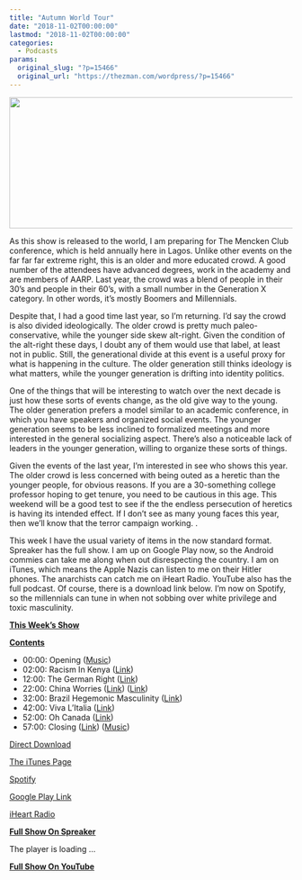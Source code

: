 ```yaml
---
title: "Autumn World Tour"
date: "2018-11-02T00:00:00"
lastmod: "2018-11-02T00:00:00"
categories:
  - Podcasts
params:
  original_slug: "?p=15466"
  original_url: "https://thezman.com/wordpress/?p=15466"
---
```


[<img
src="http://thezman.com/wordpress/wp-content/uploads/2018/01/Power-Hour.png"
decoding="async" width="600" height="233" />](http://thezman.com/wordpress/wp-content/uploads/2018/01/Power-Hour.png)

As this show is released to the world, I am preparing for The Mencken
Club conference, which is held annually here in Lagos. Unlike other
events on the far far far extreme right, this is an older and more
educated crowd. A good number of the attendees have advanced degrees,
work in the academy and are members of AARP. Last year, the crowd was a
blend of people in their 30’s and people in their 60’s, with a small
number in the Generation X category. In other words, it’s mostly Boomers
and Millennials.

Despite that, I had a good time last year, so I’m returning. I’d say the
crowd is also divided ideologically. The older crowd is pretty much
paleo-conservative, while the younger side skew alt-right. Given the
condition of the alt-right these days, I doubt any of them would use
that label, at least not in public. Still, the generational divide at
this event is a useful proxy for what is happening in the culture. The
older generation still thinks ideology is what matters, while the
younger generation is drifting into identity politics.

One of the things that will be interesting to watch over the next decade
is just how these sorts of events change, as the old give way to the
young. The older generation prefers a model similar to an academic
conference, in which you have speakers and organized social events. The
younger generation seems to be less inclined to formalized meetings and
more interested in the general socializing aspect. There’s also a
noticeable lack of leaders in the younger generation, willing to
organize these sorts of things.

Given the events of the last year, I’m interested in see who shows this
year. The older crowd is less concerned with being outed as a heretic
than the younger people, for obvious reasons. If you are a 30-something
college professor hoping to get tenure, you need to be cautious in this
age. This weekend will be a good test to see if the the endless
persecution of heretics is having its intended effect. If I don’t see as
many young faces this year, then we’ll know that the terror campaign
working. .

This week I have the usual variety of items in the now standard format.
Spreaker has the full show. I am up on Google Play now, so the Android
commies can take me along when out disrespecting the country. I am on
iTunes, which means the Apple Nazis can listen to me on their Hitler
phones. The anarchists can catch me on iHeart Radio. YouTube also has
the full podcast. Of course, there is a download link below. I’m now on
Spotify, so the millennials can tune in when not sobbing over white
privilege and toxic masculinity.

**<u>This Week’s Show</u>**

**<u>Contents</u>**

-   00:00: Opening
    (<a href="https://www.youtube.com/watch?v=X7UZeHvMYZA" rel="noopener"
    target="_blank">Music</a>)
-   02:00: Racism In Kenya (<a
    href="https://www.nytimes.com/2018/10/15/world/africa/kenya-china-racism.html?action=click&amp;module=Top%20Stories&amp;pgtype=Homepage"
    rel="noopener" target="_blank">Link</a>)
-   12:00: The German Right (<a
    href="https://www.france24.com/en/20181026-100-years-german-far-right-seeks-rehabilitate-empire"
    rel="noopener" target="_blank">Link</a>)
-   22:00: China Worries (<a
    href="https://www.economist.com/china/2018/10/20/china-is-misreading-western-populism"
    rel="noopener" target="_blank">Link</a>) (<a
    href="https://www.economist.com/china/2018/10/27/frequent-protests-by-veterans-alarm-chinas-authorities"
    rel="noopener" target="_blank">Link</a>)
-   32:00: Brazil Hegemonic Masculinity (<a
    href="https://www.aljazeera.com/indepth/opinion/bolsonaro-gender-ideology-hegemonic-masculinity-brazil-181031062523759.html"
    rel="noopener" target="_blank">Link</a>)
-   42:00: Viva L’Italia (<a
    href="https://www.wsj.com/articles/italys-economy-struggles-as-tensions-with-eu-and-market-worries-take-toll-1541008715"
    rel="noopener" target="_blank">Link</a>)
-   52:00: Oh Canada (<a
    href="https://www.theamericanconservative.com/articles/canada-shielded-from-the-populist-wave-no-longer/"
    rel="noopener" target="_blank">Link</a>)
-   57:00: Closing (<a
    href="https://amp.theguardian.com/uk-news/2018/oct/28/mi5-lead-battle-against-uk-rightwing-extremists-police-action"
    rel="noopener" target="_blank">Link</a>)
    (<a href="https://www.youtube.com/watch?v=7YvAYIJSSZY" rel="noopener"
    target="_blank">Music</a>)

<a href="https://api.spreaker.com/v2/episodes/16114662/download.mp3"
rel="noopener" target="_blank">Direct Download</a>

<a
href="https://itunes.apple.com/us/podcast/the-z-blog-power-hour/id1262799640?mt=2"
rel="noopener" target="_blank">The iTunes Page</a>

<a
href="https://open.spotify.com/show/5BjtT6oNlylv36FNXZxiIc?si=GaW-JFa6RHuOHiF2iHQO3Q"
rel="noopener" target="_blank">Spotify</a>

<a
href="https://playmusic.app.goo.gl/?ibi=com.google.PlayMusic&amp;isi=691797987&amp;ius=googleplaymusic&amp;link=https://play.google.com/music/m/Ign2aae4ofqi7ih4zik5ipqtv3y?t%3DThe_Z_Blog_Power_Hour%26pcampaignid%3DMKT-na-all-co-pr-mu-pod-16"
rel="noopener" target="_blank">Google Play Link</a>

<a href="https://www.iheart.com/podcast/the-z-blog-power-hour-29246491/"
rel="noopener" target="_blank">iHeart Radio</a>

**<u>Full Show On Spreaker</u>**

The player is loading ...

<span class="widget_spinner dark"></span>

**<u>Full Show On YouTube</u>**
